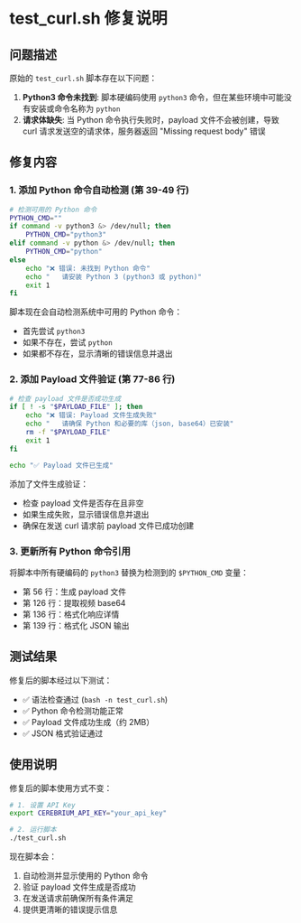 # test_curl.sh 修复说明

## 问题描述

原始的 `test_curl.sh` 脚本存在以下问题：

1. **Python3 命令未找到**: 脚本硬编码使用 `python3` 命令，但在某些环境中可能没有安装或命令名称为 `python`
2. **请求体缺失**: 当 Python 命令执行失败时，payload 文件不会被创建，导致 curl 请求发送空的请求体，服务器返回 "Missing request body" 错误

## 修复内容

### 1. 添加 Python 命令自动检测 (第 39-49 行)

```bash
# 检测可用的 Python 命令
PYTHON_CMD=""
if command -v python3 &> /dev/null; then
    PYTHON_CMD="python3"
elif command -v python &> /dev/null; then
    PYTHON_CMD="python"
else
    echo "❌ 错误: 未找到 Python 命令"
    echo "   请安装 Python 3 (python3 或 python)"
    exit 1
fi
```

脚本现在会自动检测系统中可用的 Python 命令：
- 首先尝试 `python3`
- 如果不存在，尝试 `python`
- 如果都不存在，显示清晰的错误信息并退出

### 2. 添加 Payload 文件验证 (第 77-86 行)

```bash
# 检查 payload 文件是否成功生成
if [ ! -s "$PAYLOAD_FILE" ]; then
    echo "❌ 错误: Payload 文件生成失败"
    echo "   请确保 Python 和必要的库（json, base64）已安装"
    rm -f "$PAYLOAD_FILE"
    exit 1
fi

echo "✅ Payload 文件已生成"
```

添加了文件生成验证：
- 检查 payload 文件是否存在且非空
- 如果生成失败，显示错误信息并退出
- 确保在发送 curl 请求前 payload 文件已成功创建

### 3. 更新所有 Python 命令引用

将脚本中所有硬编码的 `python3` 替换为检测到的 `$PYTHON_CMD` 变量：
- 第 56 行：生成 payload 文件
- 第 126 行：提取视频 base64
- 第 136 行：格式化响应详情
- 第 139 行：格式化 JSON 输出

## 测试结果

修复后的脚本经过以下测试：
- ✅ 语法检查通过 (`bash -n test_curl.sh`)
- ✅ Python 命令检测功能正常
- ✅ Payload 文件成功生成（约 2MB）
- ✅ JSON 格式验证通过

## 使用说明

修复后的脚本使用方式不变：

```bash
# 1. 设置 API Key
export CEREBRIUM_API_KEY="your_api_key"

# 2. 运行脚本
./test_curl.sh
```

现在脚本会：
1. 自动检测并显示使用的 Python 命令
2. 验证 payload 文件生成是否成功
3. 在发送请求前确保所有条件满足
4. 提供更清晰的错误提示信息

